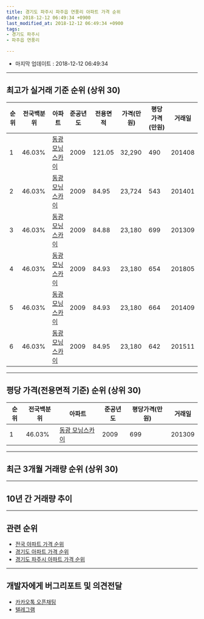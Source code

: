 ```yaml
---
title: 경기도 파주시 파주읍 연풍리 아파트 가격 순위
date: 2018-12-12 06:49:34 +0900
last_modified_at: 2018-12-12 06:49:34 +0900
tags:
- 경기도 파주시
- 파주읍 연풍리

---
```


* 마지막 업데이트 : 2018-12-12 06:49:34

---

## 최고가 실거래 기준 순위 (상위 30)


|순위|전국백분위|아파트|준공년도|전용면적|가격(만원)|평당가격(만원)|거래일|
|---|---|---|---|---|---|---|---|
|1|46.03%|[동광 모닝스카이](https://search.naver.com/search.naver?query=%EA%B2%BD%EA%B8%B0%EB%8F%84+%ED%8C%8C%EC%A3%BC%EC%8B%9C+%ED%8C%8C%EC%A3%BC%EC%9D%8D+%EC%97%B0%ED%92%8D%EB%A6%AC+%EB%8F%99%EA%B4%91+%EB%AA%A8%EB%8B%9D%EC%8A%A4%EC%B9%B4%EC%9D%B4)|2009|121.05|32,290|490|201408|
|2|46.03%|[동광 모닝스카이](https://search.naver.com/search.naver?query=%EA%B2%BD%EA%B8%B0%EB%8F%84+%ED%8C%8C%EC%A3%BC%EC%8B%9C+%ED%8C%8C%EC%A3%BC%EC%9D%8D+%EC%97%B0%ED%92%8D%EB%A6%AC+%EB%8F%99%EA%B4%91+%EB%AA%A8%EB%8B%9D%EC%8A%A4%EC%B9%B4%EC%9D%B4)|2009|84.95|23,724|543|201401|
|3|46.03%|[동광 모닝스카이](https://search.naver.com/search.naver?query=%EA%B2%BD%EA%B8%B0%EB%8F%84+%ED%8C%8C%EC%A3%BC%EC%8B%9C+%ED%8C%8C%EC%A3%BC%EC%9D%8D+%EC%97%B0%ED%92%8D%EB%A6%AC+%EB%8F%99%EA%B4%91+%EB%AA%A8%EB%8B%9D%EC%8A%A4%EC%B9%B4%EC%9D%B4)|2009|84.88|23,180|699|201309|
|4|46.03%|[동광 모닝스카이](https://search.naver.com/search.naver?query=%EA%B2%BD%EA%B8%B0%EB%8F%84+%ED%8C%8C%EC%A3%BC%EC%8B%9C+%ED%8C%8C%EC%A3%BC%EC%9D%8D+%EC%97%B0%ED%92%8D%EB%A6%AC+%EB%8F%99%EA%B4%91+%EB%AA%A8%EB%8B%9D%EC%8A%A4%EC%B9%B4%EC%9D%B4)|2009|84.93|23,180|654|201805|
|5|46.03%|[동광 모닝스카이](https://search.naver.com/search.naver?query=%EA%B2%BD%EA%B8%B0%EB%8F%84+%ED%8C%8C%EC%A3%BC%EC%8B%9C+%ED%8C%8C%EC%A3%BC%EC%9D%8D+%EC%97%B0%ED%92%8D%EB%A6%AC+%EB%8F%99%EA%B4%91+%EB%AA%A8%EB%8B%9D%EC%8A%A4%EC%B9%B4%EC%9D%B4)|2009|84.93|23,180|664|201409|
|6|46.03%|[동광 모닝스카이](https://search.naver.com/search.naver?query=%EA%B2%BD%EA%B8%B0%EB%8F%84+%ED%8C%8C%EC%A3%BC%EC%8B%9C+%ED%8C%8C%EC%A3%BC%EC%9D%8D+%EC%97%B0%ED%92%8D%EB%A6%AC+%EB%8F%99%EA%B4%91+%EB%AA%A8%EB%8B%9D%EC%8A%A4%EC%B9%B4%EC%9D%B4)|2009|84.95|23,180|642|201511|


---

## 평당 가격(전용면적 기준) 순위 (상위 30)


|순위|전국백분위|아파트|준공년도|평당가격(만원)|거래일|
|---|---|---|---|---|---|
|1|46.03%|[동광 모닝스카이](https://search.naver.com/search.naver?query=%EA%B2%BD%EA%B8%B0%EB%8F%84+%ED%8C%8C%EC%A3%BC%EC%8B%9C+%ED%8C%8C%EC%A3%BC%EC%9D%8D+%EC%97%B0%ED%92%8D%EB%A6%AC+%EB%8F%99%EA%B4%91+%EB%AA%A8%EB%8B%9D%EC%8A%A4%EC%B9%B4%EC%9D%B4)|2009|699|201309|


---

## 최근 3개월 거래량 순위 (상위 30)


<div style="width:100%;">
    <canvas id="deal_count_ranking" height="250"></canvas>
</div>


<script>
new Chart(document.getElementById("deal_count_ranking"), {
    type: 'horizontalBar',
    data: {
        labels: ['동광 모닝스카이'],
        datasets: [{
            label: '실거래 수',
            data: [1],
            borderColor: "rgba(255, 0, 128, 1)",
            backgroundColor: "rgba(255, 0, 128, 0.5)",
            fill: false,
        }]
    },
    options: {
        responsive: true,
        title: {
            display: true,
            text: '최근 3개월 거래량 순위'
        },
        tooltips: {
            mode: 'index',
            intersect: false,
            callbacks: {
                title: function(tooltipItems, data) {
                    return "실거래 수:";
                },
                label: function(tooltipItem, data) {
                    return data.labels[tooltipItem.index] + ": " + tooltipItem.xLabel;
                }
            }
        },
        hover: {
            mode: 'nearest',
            intersect: true
        },
        scales: {
            xAxes: [{
                display: true,
                scaleLabel: {
                    display: true,
                    labelString: '실거래 수'
                },
                ticks: {
                    suggestedMin: 0,
                }
            }],
            yAxes: [{
                display: true,
                ticks: {
                    autoSkip: false,
                    callback: function(value, index, values) {
                        if (value.length > 15)
                            return value.substr(0, 13) + "...";
                        else
                            return value;
                    }
                },
                scaleLabel: {
                    display: false,
                }
            }]
        }
    }
});

</script>


---

## 10년 간 거래량 추이


<div style="width:100%;">
    <canvas id="deal_progress" height="250"></canvas>
</div>

<script>
new Chart(document.getElementById("deal_progress"), {
    type: 'line',
    data: {
        labels: ['200812','200901','200902','200903','200904','200905','200906','200907','200908','200909','200910','200911','200912','201001','201002','201003','201004','201005','201006','201007','201008','201009','201010','201011','201012','201101','201102','201103','201104','201105','201106','201107','201108','201109','201110','201111','201112','201201','201202','201203','201204','201205','201206','201207','201208','201209','201210','201211','201212','201301','201302','201303','201304','201305','201306','201307','201308','201309','201310','201311','201312','201401','201402','201403','201404','201405','201406','201407','201408','201409','201410','201411','201412','201501','201502','201503','201504','201505','201506','201507','201508','201509','201510','201511','201512','201601','201602','201603','201604','201605','201606','201607','201608','201609','201610','201611','201612','201701','201702','201703','201704','201705','201706','201707','201708','201709','201710','201711','201712','201801','201802','201803','201804','201805','201806','201807','201808','201809','201810','201811','201812'],
        datasets: [{
            label: '실거래 수',
            pointRadius: 1,
            data: [0, 0, 0, 0, 0, 0, 0, 0, 0, 0, 0, 0, 0, 1, 0, 0, 0, 0, 0, 0, 0, 0, 0, 0, 0, 1, 1, 0, 0, 0, 0, 0, 0, 0, 1, 1, 5, 1, 0, 0, 0, 0, 54, 0, 2, 6, 2, 0, 3, 3, 0, 2, 1, 3, 1, 2, 0, 1, 0, 1, 2, 1, 2, 6, 0, 1, 0, 1, 2, 1, 1, 1, 2, 1, 3, 2, 4, 4, 14, 5, 10, 2, 11, 1, 1, 0, 2, 0, 1, 3, 4, 0, 4, 1, 5, 1, 2, 2, 2, 6, 1, 1, 0, 1, 0, 0, 1, 0, 1, 1, 1, 1, 0, 3, 1, 0, 1, 0, 1, 0, 0],
            borderColor: "rgba(255, 201, 14, 1)",
            backgroundColor: "rgba(255, 201, 14, 0.5)",
            fill: true,
        }]
    },
    options: {
        responsive: true,
        title: {
            display: true,
            text: '10년간 거래량 추이'
        },
        tooltips: {
            mode: 'index',
            intersect: false,
        },
        hover: {
            mode: 'nearest',
            intersect: true
        },
        scales: {
            xAxes: [{
                display: true,
                scaleLabel: {
                    display: true,
                    labelString: '년/월'
                }
            }],
            yAxes: [{
                display: true,
                ticks: {
                    suggestedMin: 0,
                },
                scaleLabel: {
                    display: true,
                    labelString: '실거래 수'
                }
            }]
        }
    }
});

</script>


---

## 관련 순위

- [전국 아파트 가격 순위](https://inasie.github.io/apt-ranking/전국)
- [경기도 아파트 가격 순위](https://inasie.github.io/apt-ranking/경기도)
- [경기도 파주시 아파트 가격 순위](https://inasie.github.io/apt-ranking/경기도-파주시)


---

## 개발자에게 버그리포트 및 의견전달

- [카카오톡 오픈채팅](https://open.kakao.com/o/gLJUAP4)
- [텔레그램](https://t.me/inasie)

